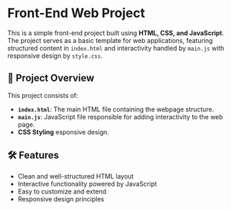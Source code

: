 # Front-End Web Project

This is a simple front-end project built using **HTML, CSS, and JavaScript**. The project serves as a basic template for web applications, featuring structured content in `index.html` and interactivity handled by `main.js` with responsive design by `style.css`.

## 📌 Project Overview

This project consists of:
- **`index.html`**: The main HTML file containing the webpage structure.
- **`main.js`**: JavaScript file responsible for adding interactivity to the web page.
- **CSS Styling** esponsive design.

## 🛠 Features

- Clean and well-structured HTML layout
- Interactive functionality powered by JavaScript
- Easy to customize and extend
- Responsive design principles
